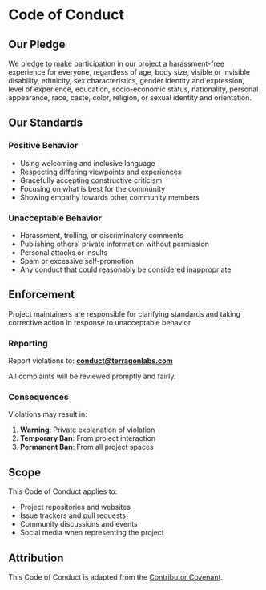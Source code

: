 # Code of Conduct

## Our Pledge

We pledge to make participation in our project a harassment-free experience for everyone, regardless of age, body size, visible or invisible disability, ethnicity, sex characteristics, gender identity and expression, level of experience, education, socio-economic status, nationality, personal appearance, race, caste, color, religion, or sexual identity and orientation.

## Our Standards

### Positive Behavior
- Using welcoming and inclusive language
- Respecting differing viewpoints and experiences
- Gracefully accepting constructive criticism
- Focusing on what is best for the community
- Showing empathy towards other community members

### Unacceptable Behavior
- Harassment, trolling, or discriminatory comments
- Publishing others' private information without permission
- Personal attacks or insults
- Spam or excessive self-promotion
- Any conduct that could reasonably be considered inappropriate

## Enforcement

Project maintainers are responsible for clarifying standards and taking corrective action in response to unacceptable behavior.

### Reporting
Report violations to: **conduct@terragonlabs.com**

All complaints will be reviewed promptly and fairly.

### Consequences
Violations may result in:
1. **Warning**: Private explanation of violation
2. **Temporary Ban**: From project interaction
3. **Permanent Ban**: From all project spaces

## Scope

This Code of Conduct applies to:
- Project repositories and websites
- Issue trackers and pull requests
- Community discussions and events
- Social media when representing the project

## Attribution

This Code of Conduct is adapted from the [Contributor Covenant](https://www.contributor-covenant.org/version/2/1/code_of_conduct.html).